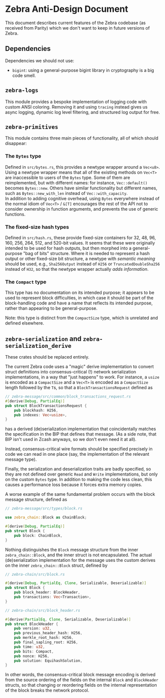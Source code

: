 # Zebra Anti-Design Document

This document describes current features of the Zebra codebase (as received from
Parity) which we don't want to keep in future versions of Zebra.

## Dependencies

Dependencies we should not use:

* `bigint`: using a general-purpose bigint library in cryptography is a big code
  smell.

## `zebra-logs`

This module provides a bespoke implementation of logging code with custom ANSI
coloring.  Removing it and using `tracing` instead gives us async logging,
dynamic log level filtering, and structured log output for free.

## `zebra-primitives`

This module contains three main pieces of functionality, all of which should
disappear:

### The `Bytes` type

Defined in `src/bytes.rs`, this provides a newtype wrapper around a `Vec<u8>`.
Using a newtype wrapper means that all of the existing methods on `Vec<T>` are
inaccessible to users of the `Bytes` type.  Some of them are reimplemented, but
with different names: for instance, `Vec::default()` becomes `Bytes::new`.
Others have similar functionality but different names, such as
`Bytes::new_with_len` instead of `Vec::with_capacity`.  
In addition to adding cognitive overhead, using `Bytes` everywhere instead of
the normal idiom of `Vec<T>` / `&[T]` encourages the rest of the API not to
consider ownership in function arguments, and prevents the use of generic
functions.

### The fixed-size hash types

Defined in `src/hash.rs`, these provide fixed-size containers for 32, 48, 96,
160, 256, 264, 512, and 520-bit values.  It seems that these were originally
intended to be used for hash outputs, but then morphed into a general-purpose
"bag of bits" structure.  Where it is needed to represent a hash output or other
fixed-size bit structure, a newtype with *semantic meaning* should be used,
e.g., `Sha256Output` instead of `H256` or `TruncatedDoubleSha256` instead of
`H32`, so that the newtype wrapper actually *adds information*.

### The `Compact` type

This type has no documentation on its intended purpose; it appears to be used
to represent block difficulties, in which case it should be part of the
block-handling code and have a name that reflects its intended purpose, rather
than appearing to be general-purpose.

Note: this type is distinct from the `CompactSize` type, which is unrelated and
defined elsewhere.

## `zebra-serialization` and `zebra-serialization_derive`

These crates should be replaced entirely.

The current Zebra code uses a "magic" derive implementation to convert struct
definitions into consensus-critical (!) network serialization implementations,
in a way that "just happens" to work.  For instance, a `usize` is encoded as a
`CompactSize` and a `Vec<T>` is encoded as a `CompactSize` length followed by
the `T`s, so that a `BlockTransactionsRequest` defined as

```rust
// zebra-message/src/common/block_transactions_request.rs
#[derive(Debug, PartialEq)]
pub struct BlockTransactionsRequest {
    pub blockhash: H256,
    pub indexes: Vec<usize>,
}
```

has a derived (de)serialization implementation that coincidentally matches the
specification in the BIP that defines that message.  (As a side note, that BIP
isn't used in Zcash anyways, so we don't even need it at all).

Instead, consensus-critical wire formats should be specified precisely in code
we can read in one place (say, the implementation of the relevant message type).

Finally, the serialization and deserialization traits are badly specified, so
they are not defined over generic `Read` and `Write` implementations, but only
on the custom `Bytes` type.  In addition to making the code less clean, this
causes a performance loss because it forces extra memory copies.

A worse example of the same fundamental problem occurs with the block message
structure, defined as
```rust
// zebra-message/src/types/block.rs

use zebra_chain::Block as ChainBlock;

#[derive(Debug, PartialEq)]
pub struct Block {
    pub block: ChainBlock,
}
```

Nothing distinguishes the `Block` message structure from the inner
`zebra_chain::Block`, and the inner struct is not encapsulated.  The
actual (de)serialization implementation for the message uses the
custom derives on the inner `zebra_chain::Block` struct, defined by

```rust
// zebra-chain/src/block.rs

#[derive(Debug, PartialEq, Clone, Serializable, Deserializable)]
pub struct Block {
    pub block_header: BlockHeader,
    pub transactions: Vec<Transaction>,
}

// zebra-chain/src/block_header.rs

#[derive(PartialEq, Clone, Serializable, Deserializable)]
pub struct BlockHeader {
    pub version: u32,
    pub previous_header_hash: H256,
    pub merkle_root_hash: H256,
    pub final_sapling_root: H256,
    pub time: u32,
    pub bits: Compact,
    pub nonce: H256,
    pub solution: EquihashSolution,
}
```

In other words, the consensus-critical block message encoding is
derived from the source ordering of the fields on the internal `Block`
and `BlockHeader` structs, so that changing or reordering fields
on the internal representation of the block breaks the network
protocol.

